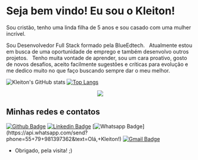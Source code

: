 # Seja bem vindo! Eu sou o Kleiton!

Sou cristão, tenho uma linda filha de 5 anos e sou casado com uma mulher incrível.&nbsp;

Sou Desenvolvedor Full Stack formado pela BlueEdtech. &nbsp;
Atualmente estou em busca de uma oportunidade de emprego e também desenvolvo outros projetos. &nbsp;
Tenho muita vontade de aprender, sou um cara proativo, gosto de novos desafios, aceito facilmente sugestões e críticas para evolução e me dedico muito no que faço buscando sempre dar o meu melhor.


![Kleiton's GitHub stats](https://github-readme-stats.vercel.app/api?username=KleitonLima&include_all_commits=true&count_private=true&show_icons=true&theme=chartreuse-dark)
[![Top Langs](https://github-readme-stats.vercel.app/api/top-langs/?username=KleitonLima&layout=compact&theme=chartreuse-dark&include_all_commits=true&height=1000)](https://github.com/KleitonLima/github-readme-stats)


<div align="center">
  <img height="auto" src="https://media.licdn.com/dms/image/D4D16AQEwMSjJmNanoA/profile-displaybackgroundimage-shrink_350_1400/0/1675790716376?e=1687996800&v=beta&t=lhjv29iWhdHUH417f_KfO1-5C0Xeo0xlJLKWVZGgS9g"  />
</div>


## Minhas redes e contatos
[![Github Badge](https://img.shields.io/badge/-Github-000?style=flat-square&logo=Github&logoColor=white&link=link_do_seu_perfil_no_github)](https://github.com/KleitonLima)
[![Linkedin Badge](https://img.shields.io/badge/-LinkedIn-blue?style=flat-square&logo=Linkedin&logoColor=white&link=link_do_seu_perfil_no_linkedin)](https://www.linkedin.com/in/kleitonlima/)
[![Whatsapp Badge](https://img.shields.io/badge/-Whatsapp-4CA143?style=flat-square&labelColor=4CA143&logo=whatsapp&logoColor=white&link=https://api.whatsapp.com/send?phone=seu_telefone_55+DDD+número_de_telefone&text=Hello!)](https://api.whatsapp.com/send?phone=55+79+981397362&text=Olá,+Kleiton!)
[![Gmail Badge](https://img.shields.io/badge/-Gmail-c14438?style=flat-square&logo=Gmail&logoColor=white&link=mailto:seu_email)](mailto:kleiton.mini@gmail.com)


- Obrigado, pela visita! ;)
